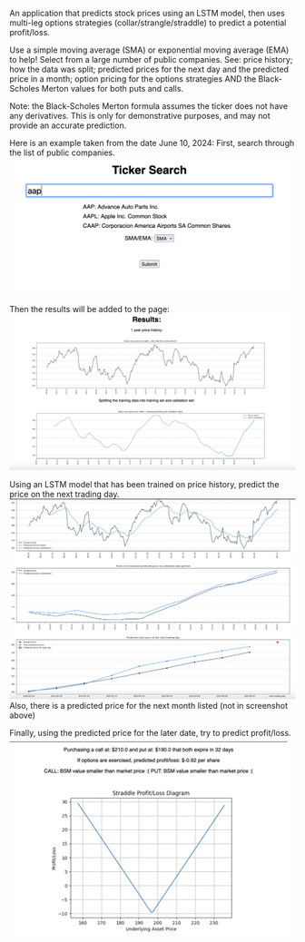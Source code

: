 An application that predicts stock prices using an LSTM model, then uses multi-leg options strategies (collar/strangle/straddle) to predict a potential profit/loss.

Use a simple moving average (SMA) or exponential moving average (EMA) to help! Select from a large number of public companies. 
See: price history; how the data was split; predicted prices for the next day and the predicted price in a month; option pricing for the options strategies AND the Black-Scholes Merton values for both puts and calls.

Note: the Black-Scholes Merton formula assumes the ticker does not have any derivatives.
This is only for demonstrative purposes, and may not provide an accurate prediction.

Here is an example taken from the date June 10, 2024:
First, search through the list of public companies.
![Searching...](assets/search-bar.png)

Then the results will be added to the page:
![Price history](assets/price-history.png)

Using an LSTM model that has been trained on price history, predict the price on the next trading day.
![Prediction](assets/predict.png)
Also, there is a predicted price for the next month listed (not in screenshot above)

Finally, using the predicted price for the later date, try to predict profit/loss.
![Profit/loss](assets/sample-diagram.png)